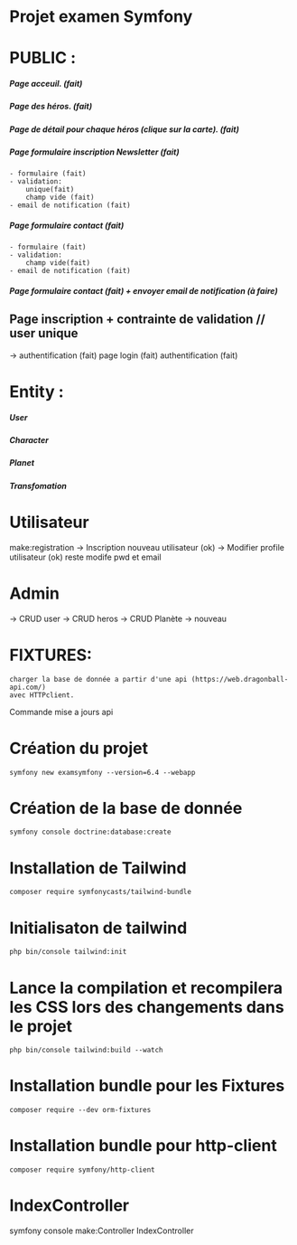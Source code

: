 # Projet examen Symfony

# PUBLIC :
##### Page acceuil. (fait)
##### Page des héros. (fait)

##### Page de détail pour chaque héros (clique sur la carte). (fait)

##### Page formulaire inscription Newsletter (fait)

    - formulaire (fait)
    - validation: 
        unique(fait) 
        champ vide (fait)
    - email de notification (fait)

##### Page formulaire contact (fait)

    - formulaire (fait)
    - validation:         
        champ vide(fait)
    - email de notification (fait)

##### Page formulaire contact (fait) + envoyer email de notification (à faire)

## Page inscription + contrainte de validation // user unique

->  authentification (fait)
    page login (fait)
    authentification (fait)

# Entity :

##### User

##### Character

##### Planet

##### Transfomation

#  Utilisateur
make:registration
-> Inscription nouveau utilisateur (ok)
-> Modifier profile utilisateur (ok) reste modife pwd et email
#  Admin
-> CRUD user
-> CRUD heros
-> CRUD Planète
-> nouveau


# FIXTURES:
    charger la base de donnée a partir d'une api (https://web.dragonball-api.com/)
    avec HTTPclient.

Commande mise a jours api


# Création du projet
```
symfony new examsymfony --version=6.4 --webapp
```
# Création de la base de donnée
```
symfony console doctrine:database:create
```
# Installation de Tailwind
```
composer require symfonycasts/tailwind-bundle
```
# Initialisaton de tailwind
```
php bin/console tailwind:init
```
# Lance la compilation et recompilera les CSS lors des changements dans le projet
```
php bin/console tailwind:build --watch
```
# Installation bundle pour les Fixtures
```
composer require --dev orm-fixtures
```
# Installation bundle pour http-client
```
composer require symfony/http-client
```
# IndexController 
symfony console make:Controller IndexController
